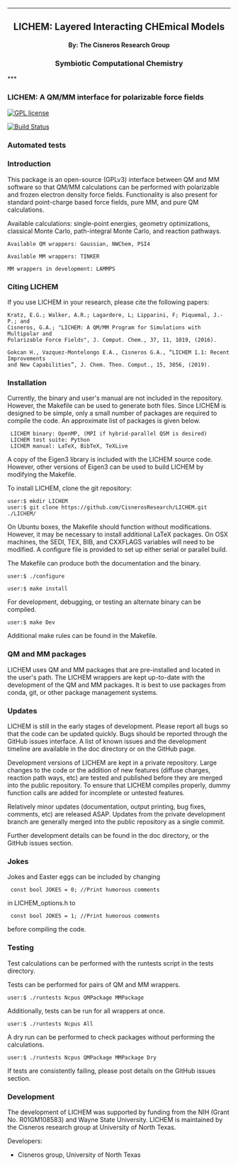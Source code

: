 
[//]: # (Mixture of GitHub markdown and HTML. HTML is needed for formatting.)

***
<div align=center> <h2>
LICHEM: Layered Interacting CHEmical Models
</h2> </div>

<div align=center> <h4> By: The Cisneros Research Group </h4> </div>

<div align=center> <h3> Symbiotic Computational Chemistry </h3> </div>
***

### LICHEM: A QM/MM interface for polarizable force fields

[![GPL license](https://img.shields.io/badge/license-GPLv3-blue.svg?style=flat)](https://github.com/CisnerosResearch/LICHEM/blob/master/src/GPL_LICENSE)

[![Build Status](https://travis-ci.org/CisnerosResearch/LICHEM.svg?branch=master)](https://travis-ci.org/CisnerosResearch/LICHEM)

### Automated tests



### Introduction

This package is an open-source (GPLv3) interface between QM and MM software
so that QM/MM calculations can be performed with polarizable and frozen
electron density force fields. Functionality is also present for standard
point-charge based force fields, pure MM, and pure QM calculations.

Available calculations: single-point energies, geometry optimizations,
classical Monte Carlo, path-integral Monte Carlo, and reaction pathways.
```
Available QM wrappers: Gaussian, NWChem, PSI4

Available MM wrappers: TINKER

MM wrappers in development: LAMMPS
```

### Citing LICHEM

If you use LICHEM in your research, please cite the following papers:

```
Kratz, E.G.; Walker, A.R.; Lagardere, L; Lipparini, F; Piquemal, J.-P.; and
Cisneros, G.A.; "LICHEM: A QM/MM Program for Simulations with Multipolar and
Polarizable Force Fields", J. Comput. Chem., 37, 11, 1019, (2016).

```
```
Gokcan H., Vazquez-Montelongo E.A., Cisneros G.A., “LICHEM 1.1: Recent Improvements 
and New Capabilities”, J. Chem. Theo. Comput., 15, 3056, (2019).
```
### Installation

Currently, the binary and user's manual are not included in the repository.
However, the Makefile can be used to generate both files. Since LICHEM is
designed to be simple, only a small number of packages are required to compile
the code. An approximate list of packages is given below.
```
 LICHEM binary: OpenMP, (MPI if hybrid-parallel QSM is desired)
 LICHEM test suite: Python
 LICHEM manual: LaTeX, BibTeX, TeXLive
```
A copy of the Eigen3 library is included with the LICHEM source code.
However, other versions of Eigen3 can be used to build LICHEM by modifying
the Makefile.

To install LICHEM, clone the git repository:
```
user:$ mkdir LICHEM
user:$ git clone https://github.com/CisnerosResearch/LICHEM.git ./LICHEM/
```

On Ubuntu boxes, the Makefile should function without modifications. However,
it may be necessary to install additional LaTeX packages. On OSX machines,
the SEDI, TEX, BIB, and CXXFLAGS variables will need to be modified.
A configure file is provided to set up either serial or parallel build.

The Makefile can produce both the documentation and the binary.
```
user:$ ./configure
```
```
user:$ make install
```

For development, debugging, or testing an alternate binary can be compiled.
```
user:$ make Dev
```

Additional make rules can be found in the Makefile.

### QM and MM packages

LICHEM uses QM and MM packages that are pre-installed and located in the
user's path. The LICHEM wrappers are kept up-to-date with the development of
the QM and MM packages. It is best to use packages from conda, git, or other
package management systems.

### Updates

LICHEM is still in the early stages of development. Please report all bugs so
that the code can be updated quickly. Bugs should be reported through the
GitHub issues interface. A list of known issues and the development timeline
are available in the doc directory or on the GitHub page.

Development versions of LICHEM are kept in a private repository. Large changes
to the code or the addition of new features (diffuse charges, reaction path
ways, etc) are tested and published before they are merged into the public
repository. To ensure that LICHEM compiles properly, dummy function calls are
added for incomplete or untested features.

Relatively minor updates (documentation, output printing, bug fixes, comments,
etc) are released ASAP. Updates from the private development branch are
generally merged into the public repository as a single commit.

Further development details can be found in the doc directory, or the GitHub
issues section.

### Jokes

Jokes and Easter eggs can be included by changing
```
 const bool JOKES = 0; //Print humorous comments
```
in LICHEM_options.h to
```
 const bool JOKES = 1; //Print humorous comments
```
before compiling the code.

### Testing

Test calculations can be performed with the runtests script in the tests
directory.

Tests can be performed for pairs of QM and MM wrappers.
```
user:$ ./runtests Ncpus QMPackage MMPackage
```

Additionally, tests can be run for all wrappers at once.
```
user:$ ./runtests Ncpus All
```

A dry run can be performed to check packages without performing the
calculations.
```
user:$ ./runtests Ncpus QMPackage MMPackage Dry
```

If tests are consistently failing, please post details on the GitHub issues
section.

### Development

The development of LICHEM was supported by funding from the NIH (Grant No.
R01GM108583) and Wayne State University. LICHEM is maintained by the Cisneros
research group at University of North Texas.

Developers:
<ul>
  <li>Cisneros group, University of North Texas
</ul>
